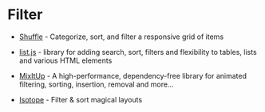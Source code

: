 # Filter

- [Shuffle](https://github.com/Vestride/Shuffle) - Categorize, sort, and filter a responsive grid of items

- [list.js](https://github.com/javve/list.js) - library for adding search, sort, filters and flexibility to tables, lists and various HTML elements

- [MixItUp](https://github.com/patrickkunka/mixitup) - A high-performance, dependency-free library for animated filtering, sorting, insertion, removal and more...

- [Isotope](https://github.com/metafizzy/isotope) - Filter & sort magical layouts
